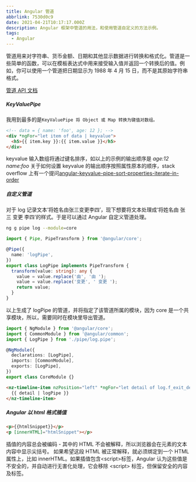 ```yaml
---
title: Angular 管道
abbrlink: 7530d0c9
date: 2021-04-21T10:17:17.000Z
description: Angular 框架中管道的用法，和使用管道自定义的方法示例。
tags:
  - Angular
---
```


管道用来对字符串、货币金额、日期和其他显示数据进行转换和格式化。管道是一些简单的函数，可以在模板表达式中用来接受输入值并返回一个转换后的值。例如，你可以使用一个管道把日期显示为 1988 年 4 月 15 日，而不是其原始字符串格式。

<!--more-->

[管道 API 文档](https://angular.cn/api/common#pipes)

##### KeyValuePipe

我用到最多的是`KeyValuePipe 将 Object 或 Map 转换为键值对数组。`

```html
<!-- data = { name: 'foo', age: 12 }; -->
<div *ngFor="let item of data | keyvalue">
  <h5>{{ item.key }}:{{ item.value }}</h5>
</div>
```

keyvalue 输入数组将通过键名排序，如以上的示例的输出顺序是 _age:12_ _name:foo_
关于如何设置 keyvalue 的输出顺序按照属性原本的顺序，stack overflow 上有一个提问[angular-keyvalue-pipe-sort-properties-iterate-in-order](https://stackoverflow.com/questions/52793944/angular-keyvalue-pipe-sort-properties-iterate-in-order)

##### 自定义管道

对于 log 记录文本‘将姓名由张三变更李四’，现下想要将文本处理成‘将姓名由 张三 变更 李四’的样式。于是可以通过 Angular 自定义管道处理。

```bash
ng g pipe log --module=core
```

```typescript
import { Pipe, PipeTransform } from '@angular/core';

@Pipe({
  name: 'logPipe',
})
export class LogPipe implements PipeTransform {
  transform(value: string): any {
    value = value.replace('由', '由 ');
    value = value.replace('变更', ' 变更 ');
    return value;
  }
}
```

以上生成了 logPipe 的管道，并将指定了该管道所属的模块，因为 core 是一个共享模块，所以，需要同时在模块里导出管道。

```ts
import { NgModule } from '@angular/core';
import { CommonModule } from '@angular/common';
import { LogPipe } from './pipe/log.pipe';

@NgModule({
  declarations: [LogPipe],
  imports: [CommonModule],
  exports: [LogPipe],
})
export class CoreModule {}
```

```html
<nz-timeline-item nzPosition="left" *ngFor="let detail of log.f_exit_details">
  {{ detail | logPipe }}
</nz-timeline-item>
```

##### Angular 以 html 格式插值

```html
<p>{{htmlSnippet}}</p>
<p [innerHTML]="htmlSnippet"></p>
```

插值的内容总会被编码 - 其中的 HTML 不会被解释，所以浏览器会在元素的文本内容中显示尖括号。
如果希望这段 HTML 被正常解释，就必须绑定到一个 HTML 属性上，比如 innerHTML。如果插值包含\<script\>标签，Angular 认为这些值是不安全的，并自动进行无害化处理，它会移除 \<script\> 标签，但保留安全的内容及标签。
